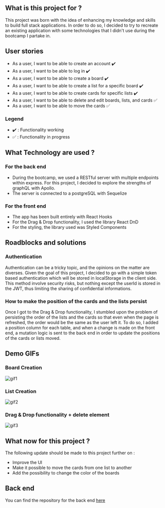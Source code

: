 ## What is this project for ?

This project was born with the idea of enhancing my knowledge and skills to build full stack applications. In order to do so, I decided to try to recreate an existing application with some technologies that I didn't use during the bootcamp I partake in.

## User stories

- As a user, I want to be able to create an account :heavy_check_mark:
- As a user, I want to be able to log in :heavy_check_mark:
- As a user, I want to be able to create a board :heavy_check_mark:
- As a user, I want to be able to create a list for a specific board :heavy_check_mark:
- As a user, I want to be able to create cards for specific lists :heavy_check_mark:
- As a user, I want to be able to delete and edit boards, lists, and cards :white_check_mark:
- As a user, I want to be able to move the cards :white_check_mark:

### Legend

- :heavy_check_mark: : Functionality working
- :white_check_mark: : Functionality in progress


## What Technology are used ?

### For the back end
- During the bootcamp, we used a RESTful server with multiple endpoints within express. For this project, I decided to explore the strengths of graphQL with Apollo.
- The server is connected to a postgreSQL with Sequelize

### For the front end
- The app has been built entirely with React Hooks
- For the Drag & Drop functionality, I used the library React DnD
- For the styling, the library used was Styled Components

## Roadblocks and solutions

### Authentication

Authentication can be a tricky topic, and the opinions on the matter are diverses. Given the goal of this project, I decided to go with a simple token based authentication which will be stored in localStorage in the client side. This method involve security risks, but nothing except the userId is stored in the JWT, thus limiting the sharing of confidential informations.

### How to make the position of the cards and the lists persist

Once I got to the Drag & Drop functionality, I stumbled upon the problem of persisting the order of the lists and the cards so that even when the page is refreshed, the order would be the same as the user left it. To do so, I added a position column for each table, and when a change is made on the front end, a mutation logic is sent to the back end in order to update the positions of the cards or lists moved.

## Demo GIFs

### Board Creation
![gif1](https://media.giphy.com/media/kHfhoyMQ2SB5Sw7vrM/giphy.gif)

### List Creation
![gif2](https://media.giphy.com/media/l3VPU0DIrCQtAkMgqf/giphy.gif)

### Drag & Drop functionality + delete element
![gif3](https://media.giphy.com/media/VbcEkXtZBITSMGuT1N/giphy.gif)

## What now for this project ?

The following update should be made to this project further on :

- Improve the UI
- Make it possible to move the cards from one list to another
- Add the possibility to change the color of the boards

## Back end

You can find the repository for the back end [here](https://github.com/morantaf/trello-copy-server)
